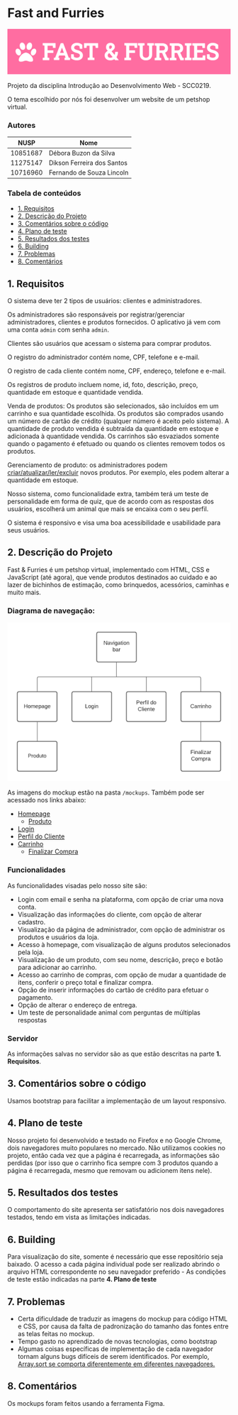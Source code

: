 # Fast and Furries

 <img src="/src/image/logo.png">

Projeto da disciplina Introdução ao Desenvolvimento Web - SCC0219.

O tema escolhido por nós foi desenvolver um website de um petshop virtual.

### Autores

| NUSP     | Nome                       |
|----------|----------------------------|
| 10851687 |	Débora Buzon da Silva      |
| 11275147	| Dikson Ferreira dos Santos |
| 10716960	| Fernando de Souza Lincoln  |

### Tabela de conteúdos 

- [1. Requisitos](#1-requisitos)
- [2. Descrição do Projeto](#2-descrição-do-projeto)
- [3. Comentários sobre o código](#3-comentários-sobre-o-código)
- [4. Plano de teste](#4-plano-de-teste)
- [5. Resultados dos testes](#5-resultados-dos-testes)
- [6. Building](#6-building)
- [7. Problemas](#7-problemas)
- [8. Comentários](#8-comentários)

## 1. Requisitos

O sistema deve ter 2 tipos de usuários: clientes e administradores.

Os administradores são responsáveis por registrar/gerenciar administradores, clientes e produtos fornecidos. O aplicativo já vem com uma conta `admin` com senha `admin`.

Clientes são usuários que acessam o sistema para comprar produtos.

O registro do administrador contém nome, CPF, telefone e e-mail.

O registro de cada cliente contém nome, CPF, endereço, telefone e e-mail.

Os registros de produto incluem nome, id, foto, descrição, preço, quantidade em estoque e quantidade vendida.

Venda de produtos: Os produtos são selecionados, são incluídos em um carrinho e sua quantidade escolhida. Os produtos são comprados usando um número de cartão de crédito (qualquer número é aceito pelo sistema). A quantidade de produto vendida é subtraída da quantidade em estoque e adicionada à quantidade vendida. Os carrinhos são esvaziados somente quando o pagamento é efetuado ou quando os clientes removem todos os produtos.

Gerenciamento de produto: os administradores podem [criar/atualizar/ler/excluir](https://en.wikipedia.org/wiki/Create,_read,_update_and_delete) novos produtos. Por exemplo, eles podem alterar a quantidade em estoque.

Nosso sistema, como funcionalidade extra, também terá um teste de personalidade em forma de quiz, que de acordo com as respostas dos usuários, escolherá um animal que mais se encaixa com o seu perfil.

O sistema é responsivo e visa uma boa acessibilidade e usabilidade para seus usuários.

## 2. Descrição do Projeto

Fast & Furries é um petshop virtual, implementado com HTML, CSS e JavaScript (até agora), que vende produtos destinados ao cuidado e ao lazer de bichinhos de estimação, como brinquedos, acessórios, caminhas e muito mais.

### Diagrama de navegação:

<img src="https://github.com/dbuzon/ProjetoWeb/blob/master/mockups/navigationDiagram.png" width=600px>

As imagens do mockup estão na pasta `/mockups`. 
Também pode ser acessado nos links abaixo:
- [Homepage](/mockups/Homepage.png)
  - [Produto](/mockups/Produto.png)
- [Login](/mockups/Login.png)
- [Perfil do Cliente](/mockups/PerfildoCliente.png)
- [Carrinho](/mockups/carrinho.png)
  - [Finalizar Compra](/mockups/FinalizarCompra.png)

### Funcionalidades

As funcionalidades visadas pelo nosso site são:

- Login com email e senha na plataforma, com opção de criar uma nova conta.
- Visualização das informações do cliente, com opção de alterar cadastro.
- Visualização da página de administrador, com opção de administrar os produtos e usuários da loja.
- Acesso à homepage, com visualização de alguns produtos selecionados pela loja.
- Visualização de um produto, com seu nome, descrição, preço e botão para adicionar ao carrinho.
- Acesso ao carrinho de compras, com opção de mudar a quantidade de itens, conferir o preço total e finalizar compra.
- Opção de inserir informações do cartão de crédito para efetuar o pagamento.
- Opção de alterar o endereço de entrega.
- Um teste de personalidade animal com perguntas de múltiplas respostas  

### Servidor

As informações salvas no servidor são as que estão descritas na parte **1. Requisitos**.

## 3. Comentários sobre o código

Usamos bootstrap para facilitar a implementação de um layout responsivo.

## 4. Plano de teste

Nosso projeto foi desenvolvido e testado no Firefox e no Google Chrome, dois navegadores muito populares no mercado.
Não utilizamos cookies no projeto, então cada vez que a página é recarregada, as informações são perdidas (por isso que o carrinho fica sempre com 3 produtos quando a página é recarregada, mesmo que removam ou adicionem itens nele). 

## 5. Resultados dos testes

O comportamento do site apresenta ser satisfatório nos dois navegadores testados, tendo em vista as limitações indicadas. 

## 6. Building

Para visualização do site, somente é necessário que esse repositório seja baixado. O acesso a cada página individual pode ser realizado abrindo o arquivo HTML correspondente no seu navegador preferido - As condições de teste estão indicadas na parte **4. Plano de teste**

## 7. Problemas

- Certa dificuldade de traduzir as imagens do mockup para código HTML e CSS, por causa da falta de padronização do tamanho das fontes entre as telas feitas no mockup.
- Tempo gasto no aprendizado de novas tecnologias, como bootstrap 
- Algumas coisas específicas de implementação de cada navegador tornam alguns bugs difíceis de serem identificados. Por exemplo, [Array.sort se comporta diferentemente em diferentes navegadores.](https://stackoverflow.com/questions/55039157/array-sort-behaves-differently-in-firefox-and-chrome-edge)

## 8. Comentários

Os mockups foram feitos usando a ferramenta Figma.
